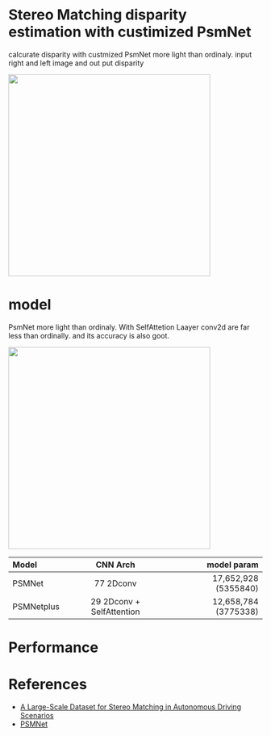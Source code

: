 # Stereo Matching disparity estimation with custimized PsmNet

calcurate disparity with custmized PsmNet more light than ordinaly.
input right and left image and out put disparity 


<img src="https://user-images.githubusercontent.com/48679574/188292724-648deeff-8c8f-46a7-8d1b-70c60f1e158c.jpeg" width="400px">

# model 


PsmNet more light than ordinaly. With SelfAttetion Laayer conv2d are far less than ordinally. and its accuracy is also goot.


<img src="https://user-images.githubusercontent.com/48679574/188292692-6a3f164c-6691-4847-b98e-f3fe38d75d89.png" width="400px">



| Model | CNN Arch | model param |
| :---         |     :---:      |        ---: |
| PSMNet| 77 2Dconv | 17,652,928 (5355840)|
| PSMNetplus | 29 2Dconv + SelfAttention| 12,658,784 (3775338)|




# Performance




# References
- [A Large-Scale Dataset for Stereo Matching in Autonomous Driving Scenarios](https://drivingstereo-dataset.github.io)
- [PSMNet](https://github.com/KinglittleQ/PSMNet)

